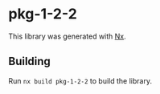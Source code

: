 # pkg-1-2-2

This library was generated with [Nx](https://nx.dev).

## Building

Run `nx build pkg-1-2-2` to build the library.
